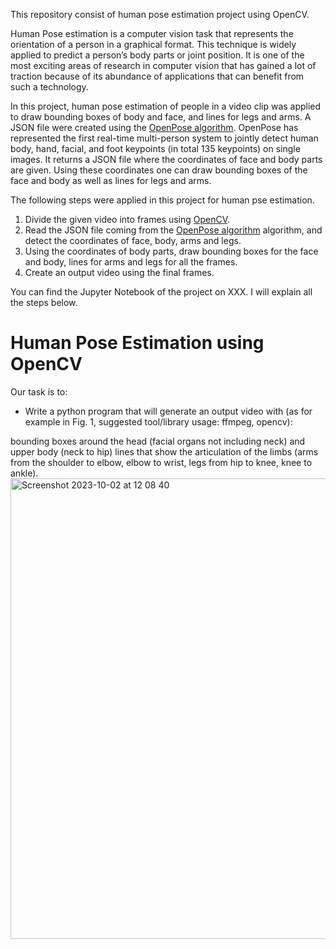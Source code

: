 This repository consist of human pose estimation project using OpenCV. 

Human Pose estimation is a computer vision task that represents the orientation of a person in a graphical format. This technique is widely applied to predict a person’s body parts or joint position. It is one of the most exciting areas of research in computer vision that has gained a lot of traction because of its abundance of applications that can benefit from such a technology.

In this project, human pose estimation of people in a video clip was applied to draw bounding boxes of body and face, and lines for legs and arms. A JSON file were created using the [OpenPose algorithm](https://cmu-perceptual-computing-lab.github.io/openpose/web/html/doc/). OpenPose has represented the first real-time multi-person system to jointly detect human body, hand, facial, and foot keypoints (in total 135 keypoints) on single images. It returns a JSON file where the coordinates of face and body parts are given. Using these coordinates one can draw bounding boxes of the face and body as well as lines for legs and arms.

The following steps were applied in this project for human pse estimation.

1. Divide the given video into frames using [OpenCV](https://opencv.org/).
2. Read the JSON file coming from the [OpenPose algorithm](https://cmu-perceptual-computing-lab.github.io/openpose/web/html/doc/) algorithm, and detect the coordinates of face, body, arms and legs.
3. Using the coordinates of body parts, draw bounding boxes for the face and body, lines for arms and legs for all the frames.
4. Create an output video using the final frames.

You can find the Jupyter Notebook of the project on XXX. I will explain all the steps below.

# Human Pose Estimation using OpenCV

Our task is to:

- Write a python program that will generate an output video with (as for example in Fig. 1, suggested tool/library usage: ffmpeg, opencv):

bounding boxes around the head (facial organs not including neck) and upper body (neck to hip)
lines that show the articulation of the limbs (arms from the shoulder to elbow, elbow to wrist, legs from hip to knee, knee to ankle).
<img width="737" alt="Screenshot 2023-10-02 at 12 08 40" src="https://github.com/CemBirbiri/Human-Pose-Estimation-using-OpenCV/assets/46814542/b442435b-9255-4c8e-be73-e2977f576ffa">



